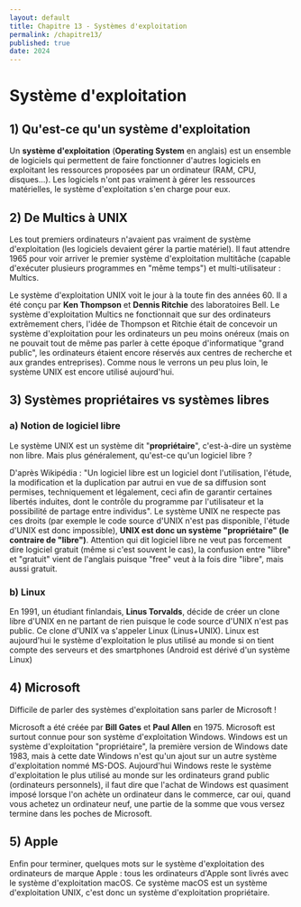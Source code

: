```yaml
---
layout: default
title: Chapitre 13 - Systèmes d'exploitation
permalink: /chapitre13/
published: true
date: 2024
---
```


# Système d'exploitation

## 1) Qu'est-ce qu'un système d'exploitation

Un **système d'exploitation** (**Operating System** en anglais) est un ensemble de logiciels qui permettent de faire fonctionner d'autres logiciels en exploitant les ressources proposées par un ordinateur (RAM, CPU, disques...). Les logiciels n'ont pas vraiment à  gérer les ressources matérielles,  le système d'exploitation s'en charge pour eux.

## 2) De Multics à UNIX

Les tout premiers ordinateurs n'avaient pas vraiment de système d'exploitation (les logiciels devaient gérer la partie matériel). Il faut attendre 1965 pour voir arriver le premier système d'exploitation multitâche (capable d'exécuter plusieurs programmes en "même temps") et multi-utilisateur : Multics.

Le système d'exploitation UNIX voit le jour à la toute fin des années 60. Il a été conçu par **Ken Thompson** et **Dennis Ritchie** des laboratoires Bell. Le système d'exploitation Multics ne fonctionnait que sur des ordinateurs extrêmement chers, l'idée de Thompson et Ritchie était de concevoir un système d'exploitation pour les ordinateurs un peu moins onéreux (mais on ne pouvait tout de même pas parler à cette époque d'informatique "grand public", les ordinateurs étaient encore réservés aux centres de recherche et aux grandes entreprises). Comme nous le verrons un peu plus loin, le système UNIX est encore utilisé aujourd'hui.

## 3) Systèmes propriétaires vs systèmes libres

### a) Notion de logiciel libre

Le système UNIX est un système dit "**propriétaire**", c'est-à-dire un système non libre. Mais plus généralement, qu'est-ce qu'un logiciel libre ?

D'après Wikipédia : "Un logiciel libre est un logiciel dont l'utilisation, l'étude, la modification et la duplication par autrui en vue de sa diffusion sont permises, techniquement et légalement, ceci afin de garantir certaines libertés induites, dont le contrôle du programme par l'utilisateur et la possibilité de partage entre individus". Le système UNIX ne respecte pas ces droits (par exemple le code source d'UNIX n'est pas disponible, l'étude d'UNIX est donc impossible), **UNIX est donc un système "propriétaire" (le contraire de "libre")**. Attention qui dit logiciel libre ne veut pas forcement dire logiciel gratuit (même si c'est souvent le cas), la confusion entre "libre" et "gratuit" vient de l'anglais puisque "free" veut à la fois dire "libre", mais aussi gratuit.

### b) Linux

En 1991, un étudiant finlandais, **Linus Torvalds**, décide de créer un clone libre d'UNIX en ne partant de rien puisque le code source d'UNIX n'est pas public. Ce clone d'UNIX va s'appeler Linux (Linus+UNIX). Linux est aujourd'hui le système d'exploitation le plus utilisé au monde si on tient compte des serveurs et des smartphones (Android est dérivé d'un système Linux)

## 4) Microsoft

Difficile de parler des systèmes d'exploitation sans parler de Microsoft !

Microsoft a été créée par **Bill Gates** et **Paul Allen** en 1975. Microsoft est surtout connue pour son système d'exploitation Windows. Windows est un système d'exploitation "propriétaire", la première version de Windows date 1983, mais à cette date Windows n'est qu'un ajout sur un autre système d'exploitation nommé MS-DOS. Aujourd'hui Windows reste le système d'exploitation le plus utilisé au monde sur les ordinateurs grand public (ordinateurs personnels), il faut dire que l'achat de Windows est quasiment imposé lorsque l'on achète un ordinateur dans le commerce, car oui, quand vous achetez un ordinateur neuf, une partie de la somme que vous versez termine dans les poches de Microsoft.

## 5) Apple

Enfin pour terminer, quelques mots sur le système d'exploitation des ordinateurs de marque Apple : tous les ordinateurs d'Apple sont livrés avec le système d'exploitation macOS. Ce système macOS est un système d'exploitation UNIX, c'est donc un système d'exploitation propriétaire.

